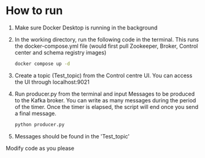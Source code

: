 # How to run

1. Make sure Docker Desktop is running in the background

2. In the working directory, run the following code in the terminal. This runs the docker-compose.yml file (would first pull Zookeeper, Broker, Control center and schema registry images)

    ``` bash
    docker compose up -d
    ```

3. Create a topic (Test_topic) from the Control centre UI. You can access the UI through localhost:9021

4. Run producer.py from the terminal and input Messages to be produced to the Kafka broker. You can write as many messages during the period of the timer. Once the timer is elapsed, the script will end once you send a final message.

    ``` bash
    python producer.py
    ```

5. Messages should be found in the 'Test_topic'

Modify code as you please
